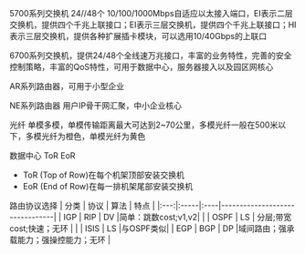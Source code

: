 5700系列交换机 24//48个 10/100/1000Mbps自适应以太接入端口，EI表示二层交换机，提供四个千兆上联接口；EI表示三层交换机，提供四个千兆上联接口；HI 表示三层交换机，提供各种扩展插卡模块，可以选用10/40Gbps的上联口

6700系列交换机，提供24/48个全线速万兆接口，丰富的业务特性，完善的安全控制策略，丰富的QoS特性，可用于数据中心，服务器接入以及园区网核心

AR系列路由器，可用于小型企业

NE系列路由器 用户IP骨干网汇聚，中小企业核心

光纤 单模多模，单模传输距离最大可达到2~70公里，多模光纤一般在500米以下，多模光纤为橙色，单模光纤为黄色

数据中心 ToR EoR
- ToR (Top of Row)在每个机架顶部安装交换机
- EoR (End of Row)在每一排机架尾部安装交换机

路由协议选择
| 分类 | 协议 | 算法 |            特点                 |
|:---:|:-----|:----|--------------------------------|
| IGP | RIP  | DV  |简单：跳数cost;v1,v2|
|     | OSPF | LS  | 分层;带宽cost;快速；无环 |
|     | ISIS | LS  |与OSPF类似|
| EGP | BGP  | DP  |域间路由；强承载能力；强操控能力；无环 |
